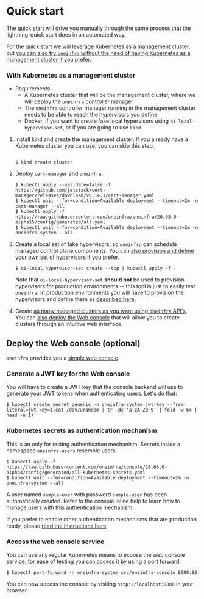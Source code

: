 # Quick start

The quick start will drive you manually through the same process that
the lightning-quick start does in an automated way.

For the quick start we will leverage Kubernetes as a management
cluster, but [you can also try `oneinfra` without the need of having
Kubernetes as a management cluster if you
prefer.](quick-start-without-kubernetes.md)


### With Kubernetes as a management cluster

* Requirements
  * A Kubernetes cluster that will be the management cluster, where we
    will deploy the `oneinfra` controller manager
  * The `oneinfra` controller manager running in the management
    cluster needs to be able to reach the hypervisors you define
  * Docker, if you want to create fake local hypervisors using
    `oi-local-hypervisor-set`, or if you are going to use `kind`

1. Install kind and create the management cluster. If you already have
   a Kubernetes cluster you can use, you can skip this step.

    ```console

    $ kind create cluster
    ```

2. Deploy `cert-manager` and `oneinfra`.

    ```console
    $ kubectl apply --validate=false -f https://github.com/jetstack/cert-manager/releases/download/v0.14.1/cert-manager.yaml
    $ kubectl wait --for=condition=Available deployment --timeout=2m -n cert-manager --all
    $ kubectl apply -f https://raw.githubusercontent.com/oneinfra/oneinfra/20.05.0-alpha15/config/generated/all.yaml
    $ kubectl wait --for=condition=Available deployment --timeout=2m -n oneinfra-system --all
    ```

3. Create a local set of fake hypervisors, so `oneinfra` can schedule
managed control plane components. You can [also provision and define
your own set of hypervisors](hypervisors.md) if you prefer.

    ```console
    $ oi-local-hypervisor-set create --tcp | kubectl apply -f -
    ```

    Note that `oi-local-hypervisor-set` **should not** be used to
    provision hypervisors for production environments -- this tool is
    just to easily test `oneinfra`. In production environments you
    will have to provision the hypervisors and define them as
    [described here](hypervisors.md).


4. Create [as many managed clusters as you want using `oneinfra`
   API's](quick-start-creating-managed-clusters.md). You can
   [also deploy the Web console](#deploy-the-web-console-optional)
   that will allow you to create clusters through an intuitive web
   interface.


## Deploy the Web console (optional)

`oneinfra` provides you a [simple web
console](https://github.com/oneinfra/console).

### Generate a JWT key for the Web console

You will have to create a JWT key that the console backend will use to
generate your JWT tokens when authenticating users. Let's do that:

```console
$ kubectl create secret generic -n oneinfra-system jwt-key --from-literal=jwt-key=$(cat /dev/urandom | tr -dc 'a-zA-Z0-9' | fold -w 64 | head -n 1)
```


### Kubernetes secrets as authentication mechanism

This is an only for testing authentication mechanism. Secrets inside a
namespace `oneinfra-users` resemble users.

```console
$ kubectl apply -f https://raw.githubusercontent.com/oneinfra/console/20.05.0-alpha4/config/generated/all-kubernetes-secrets.yaml
$ kubectl wait --for=condition=Available deployment --timeout=2m -n oneinfra-system --all
```

A user named `sample-user` with password `sample-user` has been
automatically created. Refer to the console inline help to learn how
to manage users with this authentication mechanism.

If you prefer to enable other authentication mechanisms that are
production ready, please [read the instructions
here](web-console-oauth.md).


### Access the web console service

You can use any regular Kubernetes means to expose the web console
service; for ease of testing you can access it by using a port
forward:

```console
$ kubectl port-forward -n oneinfra-system svc/oneinfra-console 8000:80
```

You can now access the console by visiting `http://localhost:8000` in
your browser.
